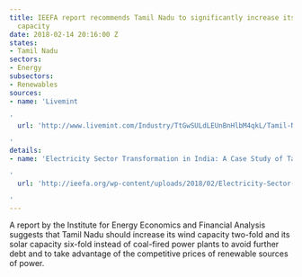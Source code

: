 ```yaml
---
title: IEEFA report recommends Tamil Nadu to significantly increase its wind and solar
  capacity
date: 2018-02-14 20:16:00 Z
states:
- Tamil Nadu
sectors:
- Energy
subsectors:
- Renewables
sources:
- name: 'Livemint

'
  url: 'http://www.livemint.com/Industry/TtGwSULdLEUnBnHlbM4qkL/Tamil-Nadu-should-increase-its-solar-and-wind-energy-capacit.html

'
details:
- name: 'Electricity Sector Transformation in India: A Case Study of Tamil Nadu

'
  url: 'http://ieefa.org/wp-content/uploads/2018/02/Electricity-Sector-Transformation-in-India-A-Case-Study-of-Tamil-Nadu_7-Feb-2018.pdf

'
---
```


A report by the Institute for Energy Economics and Financial Analysis suggests that Tamil Nadu should increase its wind capacity two-fold and its solar capacity six-fold instead of coal-fired power plants to avoid further debt and to take advantage of the competitive prices of renewable sources of power. 
